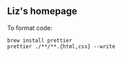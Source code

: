 ## Liz's homepage

To format code:
```
brew install prettier
prettier ./**/**.{html,css} --write
```